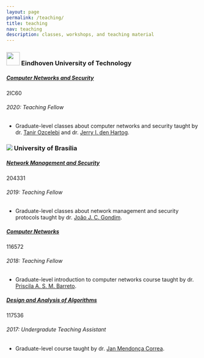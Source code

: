 ```yaml
---
layout: page
permalink: /teaching/
title: teaching
nav: teaching
description: classes, workshops, and teaching material
---
```



<h3 class="mt-4"><a target="_blank" href="https://tue.nl/"><img src="{{ 'tue-logo.png' | prepend: '/assets/img/logos/' | prepend: site.baseurl }}" width="35"></a> Eindhoven University of Technology</h3>
<div class="card mt-3">
  <div class="p-3">
    <div class="row">
      <div class="col-sm-10">
        <h5 class="font-weight-bold"><a target="_blank" href="https://canvas.tue.nl/courses/14788">Computer Networks and Security</a></h5>
      </div>
      <div class="col-sm-2 text-left text-sm-right">
        <span class="badge font-weight-bold danger-color-dark text-uppercase align-middle">
            2IC60
        </span>
      </div>
    </div>
    <h6 class="font-italic mt-2 mt-sm-0">2020: Teaching Fellow</h6>
    <ul class="card-text font-weight-light list-group list-group-flush">
      <li class="list-group-item">Graduate-level classes about computer networks and security taught by dr. <a target="_blank" href="https://www.tue.nl/en/research/researchers/tanir-ozcelebi/">Tanir Ozcelebi</a> and dr. <a target="_blank" href="https://www.tue.nl/en/research/researchers/jerry-den-hartog/">Jerry I. den Hartog</a>.</li>
    </ul>
  </div>
</div>

<h3 class="mt-4"><a target="_blank" href="https://international.unb.br/"><img src="https://i1.wp.com/fac.unb.br/wp-content/uploads/2020/05/Webysther_20160322_-_Logo_UnB_sem_texto.svg_.png?fit=1200%2C600&w=35"></a> University of Brasília</h3>

<div class="card mt-3">
  <div class="p-3">
    <div class="row">
      <div class="col-sm-10">
        <h5 class="font-weight-bold"><a target="_blank" href="https://matriculaweb.unb.br/graduacao/disciplina.aspx?cod=204331">Network Management and Security</a></h5>
      </div>
      <div class="col-sm-2 text-left text-sm-right">
        <span class="badge font-weight-bold danger-color-dark text-uppercase align-middle">
            204331
        </span>
      </div>
    </div>
    <h6 class="font-italic mt-2 mt-sm-0">2019: Teaching Fellow</h6>
    <ul class="card-text font-weight-light list-group list-group-flush">
      <li class="list-group-item">Graduate-level classes about network management and security protocols taught by dr. <a target="_blank" href="http://pesquisar.unb.br/professores/view/5019">João J. C. Gondim</a>.</li>
    </ul>
  </div>
</div>

<div class="card mt-3">
  <div class="p-3">
    <div class="row">
      <div class="col-sm-10">
        <h5 class="font-weight-bold"><a target="_blank" href="https://matriculaweb.unb.br/graduacao/disciplina.aspx?cod=116572">Computer Networks</a></h5>
      </div>
      <div class="col-sm-2 text-left text-sm-right">
        <span class="badge font-weight-bold danger-color-dark text-uppercase align-middle">
            116572
        </span>
      </div>
    </div>
    <h6 class="font-italic mt-2 mt-sm-0">2018: Teaching Fellow</h6>
    <ul class="card-text font-weight-light list-group list-group-flush">
      <li class="list-group-item">Graduate-level introduction to computer networks course taught by dr. <a target="_blank" href="https://cic.unb.br/~pris/">Priscila A. S. M. Barreto</a>.</li>
    </ul>
  </div>
</div>

<div class="card mt-3">
  <div class="p-3">
    <div class="row">
      <div class="col-sm-10">
        <h5 class="font-weight-bold"><a target="_blank" href="https://matriculaweb.unb.br/graduacao/disciplina.aspx?cod=117536">Design and Analysis of Algorithms</a></h5>
      </div>
      <div class="col-sm-2 text-left text-sm-right">
        <span class="badge font-weight-bold danger-color-dark text-uppercase align-middle">
            117536
        </span>
      </div>
    </div>
    <h6 class="font-italic mt-2 mt-sm-0">2017: Undergradute Teaching Assistant</h6>
    <ul class="card-text font-weight-light list-group list-group-flush">
      <li class="list-group-item">Graduate-level course taught by dr. <a target="_blank" href="http://pesquisar.unb.br/professores/view/4886">Jan Mendonça Correa</a>.</li>
    </ul>
  </div>
</div>